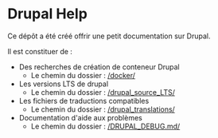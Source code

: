 # Drupal Help

Ce dépôt a été créé offrir une petit documentation sur Drupal.

Il est constituer de :

- Des recherches de création de conteneur Drupal
    - Le chemin du dossier : [/docker/](/docker/)
- Les versions LTS de drupal
    - Le chemin du dossier : [/drupal_source_LTS/](/drupal_source_LTS/)
- Les fichiers de traductions compatibles
    - Le chemin du dossier : [/drupal_translations/](/drupal_translations/)
- Documentation d'aide aux problèmes
    - Le chemin du dossier : [/DRUPAL_DEBUG.md/](/DRUPAL_DEBUG.md/)